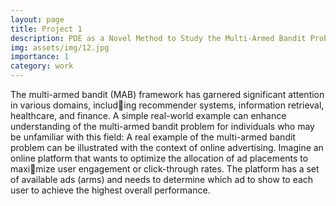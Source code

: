 ```yaml
---
layout: page
title: Project 1
description: PDE as a Novel Method to Study the Multi-Armed Bandit Problem
img: assets/img/12.jpg
importance: 1
category: work
---
```


The multi-armed bandit (MAB) framework has garnered significant attention in various domains, including recommender systems, information retrieval, healthcare, and finance. A simple real-world example can
enhance understanding of the multi-armed bandit problem for individuals who may be unfamiliar with
this field: A real example of the multi-armed bandit problem can be illustrated with the context of online
advertising. Imagine an online platform that wants to optimize the allocation of ad placements to maximize user engagement or click-through rates. The platform has a set of available ads (arms) and needs to
determine which ad to show to each user to achieve the highest overall performance.


  

